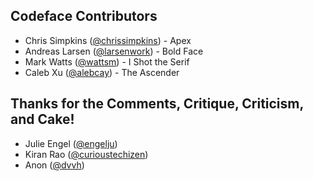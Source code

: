 ## Codeface Contributors

* Chris Simpkins ([@chrissimpkins](https://github.com/chrissimpkins)) - Apex
* Andreas Larsen ([@larsenwork](https://github.com/larsenwork)) - Bold Face
* Mark Watts ([@wattsm](https://github.com/wattsm)) - I Shot the Serif
* Caleb Xu ([@alebcay](https://github.com/alebcay)) - The Ascender


## Thanks for the Comments, Critique, Criticism, and Cake!

* Julie Engel ([@engelju](https://github.com/engelju))
* Kiran Rao ([@curioustechizen](https://github.com/curioustechizen))
* Anon ([@dvvh](https://github.com/dvhh))

